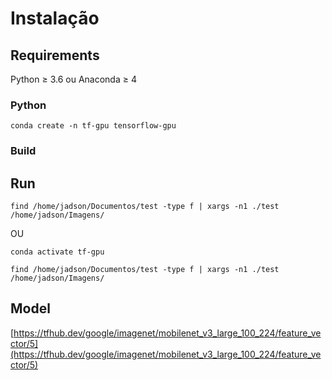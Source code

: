 # Instalação

## Requirements

Python ≥ 3.6 ou Anaconda ≥ 4

### Python

```shell
conda create -n tf-gpu tensorflow-gpu
```

### Build

## Run

```shell
find /home/jadson/Documentos/test -type f | xargs -n1 ./test /home/jadson/Imagens/
```

OU

```shell
conda activate tf-gpu

find /home/jadson/Documentos/test -type f | xargs -n1 ./test /home/jadson/Imagens/
```

## Model

[https://tfhub.dev/google/imagenet/mobilenet_v3_large_100_224/feature_vector/5](https://tfhub.dev/google/imagenet/mobilenet_v3_large_100_224/feature_vector/5)
